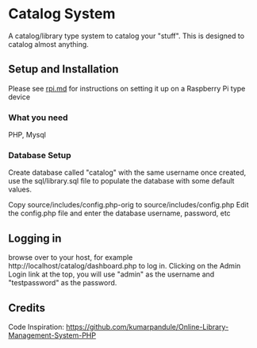 
# Catalog System
A catalog/library type system to catalog your "stuff". This is designed to catalog almost anything. 

## Setup and Installation

Please see <a href=rpi.md>rpi.md</a> for instructions on setting it up on a Raspberry Pi type device

### What you need
 PHP, Mysql

### Database Setup
Create database called "catalog" with the same username
once created, use the sql/library.sql file to populate the database with some default values.

Copy source/includes/config.php-orig to source/includes/config.php
Edit the config.php file and enter the database username, password, etc

## Logging in
browse over to your host, for example http://localhost/catalog/dashboard.php to log in. Clicking on the Admin Login link at the top, you will use "admin" as the username and "testpassword" as the password.

## Credits
Code Inspiration:
https://github.com/kumarpandule/Online-Library-Management-System-PHP




